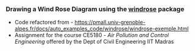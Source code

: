 ### Drawing a Wind Rose Diagram using the [windrose](https://github.com/python-windrose/windrose) package
* Code refactored from - https://pmall.univ-grenoble-alpes.fr/docs/auto_examples_code/windrose/windrose-exemple.html
* Assignment for the course CE5180 - _Air Pollution and Control Engineering_ offered by the Dept of Civil Engineering IIT Madras
